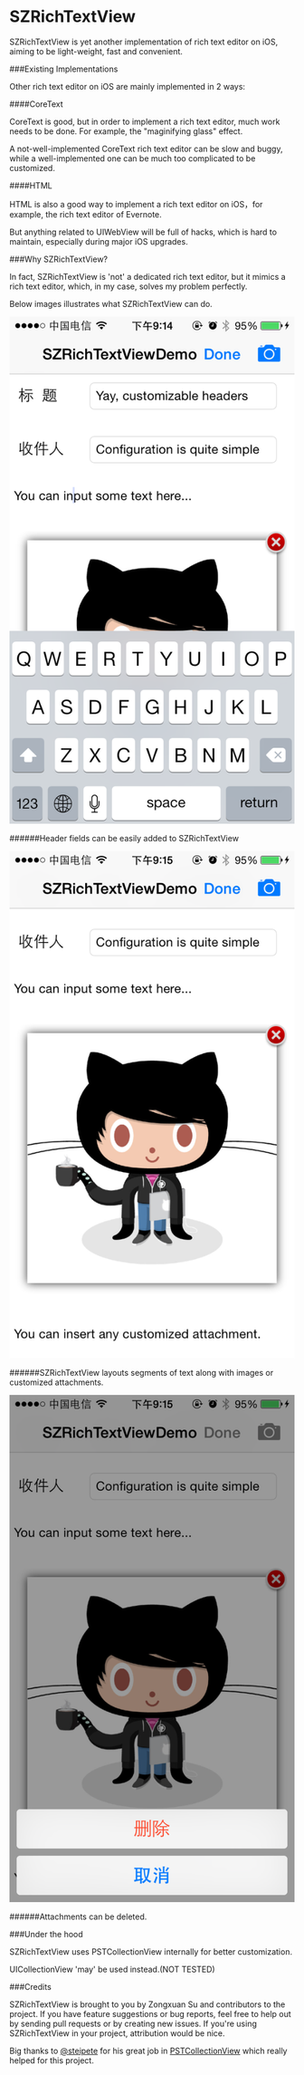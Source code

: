 SZRichTextView
==============

SZRichTextView is yet another implementation of rich text editor on iOS, aiming to be light-weight, fast and convenient.

###Existing Implementations

Other rich text editor on iOS are mainly implemented in 2 ways:

####CoreText

CoreText is good, but in order to implement a rich text editor, much work needs to be done. For example, the "maginifying glass" effect.

A not-well-implemented CoreText rich text editor can be slow and buggy, while a well-implemented one can be much too complicated to be customized.

####HTML

HTML is also a good way to implement a rich text editor on iOS，for example, the rich text editor of Evernote.

But anything related to UIWebView will be full of hacks, which is hard to maintain, especially during major iOS upgrades.

###Why SZRichTextView?

In fact, SZRichTextView is 'not' a dedicated rich text editor, but it mimics a rich text editor, which, in my case, solves my problem perfectly.

Below images illustrates what SZRichTextView can do.

![](Images/Sample1.png "")

######Header fields can be easily added to SZRichTextView 

![](Images/Sample2.png "")

######SZRichTextView layouts segments of text along with images or customized attachments.

![](Images/Sample3.png "")

######Attachments can be deleted.

###Under the hood

SZRichTextView uses PSTCollectionView internally for better customization.

UICollectionView 'may' be used instead.(NOT TESTED)

###Credits

SZRichTextView is brought to you by Zongxuan Su and contributors to the project. If you have feature suggestions or bug reports, feel free to help out by sending pull requests or by creating new issues. If you're using SZRichTextView in your project, attribution would be nice.

Big thanks to [@steipete](http://petersteinberger.com/) for his great job in [PSTCollectionView](https://github.com/steipete/PSTCollectionView)  which really helped for this project.